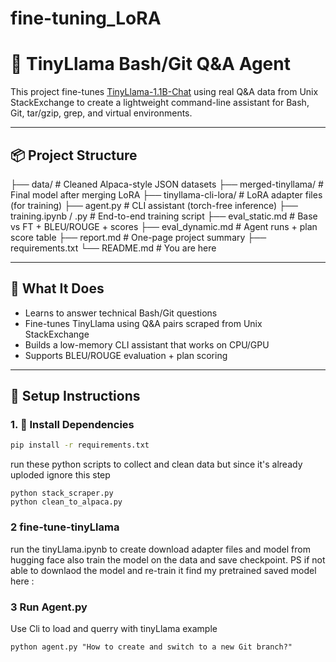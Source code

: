 # fine-tuning_LoRA
# 🦙 TinyLlama Bash/Git Q&A Agent

This project fine-tunes [TinyLlama-1.1B-Chat](https://huggingface.co/TinyLlama/TinyLlama-1.1B-Chat-v1.0) using real Q&A data from Unix StackExchange to create a lightweight command-line assistant for Bash, Git, tar/gzip, grep, and virtual environments.

---

## 📦 Project Structure

├── data/ # Cleaned Alpaca-style JSON datasets
├── merged-tinyllama/ # Final model after merging LoRA
├── tinyllama-cli-lora/ # LoRA adapter files (for training)
├── agent.py # CLI assistant (torch-free inference)
├── training.ipynb / .py # End-to-end training script
├── eval_static.md # Base vs FT + BLEU/ROUGE + scores
├── eval_dynamic.md # Agent runs + plan score table
├── report.md # One-page project summary
├── requirements.txt
└── README.md # You are here


---

## 🧠 What It Does

- Learns to answer technical Bash/Git questions
- Fine-tunes TinyLlama using Q&A pairs scraped from Unix StackExchange
- Builds a low-memory CLI assistant that works on CPU/GPU
- Supports BLEU/ROUGE evaluation + plan scoring

---

## 🚀 Setup Instructions

### 1. 🧼 Install Dependencies

```bash
pip install -r requirements.txt
```

run these python scripts to collect and clean data but since it's already uploded 
ignore this step 
```
python stack_scraper.py
python clean_to_alpaca.py
```
### 2 fine-tune-tinyLlama

run the tinyLlama.ipynb to create download adapter files and model from hugging face 
also train the model on the data and save checkpoint.
PS if not able to downlaod the model and re-train it find my pretrained saved model here : 
### 3 Run Agent.py 
Use Cli to load and querry with tinyLlama 
example 
```
python agent.py "How to create and switch to a new Git branch?"
```
